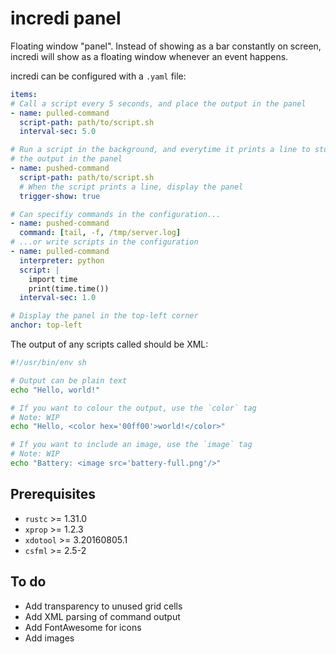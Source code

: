 # incredi panel

Floating window "panel". Instead of showing as a bar constantly on screen,
incredi will show as a floating window whenever an event happens.

incredi can be configured with a `.yaml` file:
```yaml
items:
# Call a script every 5 seconds, and place the output in the panel
- name: pulled-command
  script-path: path/to/script.sh
  interval-sec: 5.0

# Run a script in the background, and everytime it prints a line to stdout, put
# the output in the panel
- name: pushed-command
  script-path: path/to/script.sh
  # When the script prints a line, display the panel
  trigger-show: true

# Can specifiy commands in the configuration...
- name: pushed-command
  command: [tail, -f, /tmp/server.log]
# ...or write scripts in the configuration
- name: pulled-command
  interpreter: python
  script: |
    import time
    print(time.time())
  interval-sec: 1.0

# Display the panel in the top-left corner
anchor: top-left
```

The output of any scripts called should be XML:
```sh
#!/usr/bin/env sh

# Output can be plain text
echo "Hello, world!"

# If you want to colour the output, use the `color` tag
# Note: WIP
echo "Hello, <color hex='00ff00'>world!</color>"

# If you want to include an image, use the `image` tag
# Note: WIP
echo "Battery: <image src='battery-full.png'/>"
```

## Prerequisites
- `rustc` >= 1.31.0
- `xprop` >= 1.2.3
- `xdotool` >= 3.20160805.1
- `csfml` >= 2.5-2

## To do
- Add transparency to unused grid cells
- Add XML parsing of command output
- Add FontAwesome for icons
- Add images
